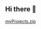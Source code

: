 ## Hi there 👋

<!--
**okaipeter/okaipeter** is a ✨ _special_ ✨ repository because its `README.md` (this file) appears on your GitHub profile.

Here are some ideas to get you started:

- 🔭 I’m currently working on a building a scientific calculator using python..
- 🌱 I’m currently learning tkinter 
- 👯 I’m looking to collaborate on similar projects to  help me master it well 
- 🤔 I’m looking for help with ApIs and pycham
- 💬 Ask me about 
- 📫 How to reach me: ayeapeter80@gmail.com or +233 0592686337
- 😄 Pronouns:Mr
- ⚡ Fun fact: 
-->
[myProjects.zip](https://github.com/user-attachments/files/16383186/myProjects.zip)
